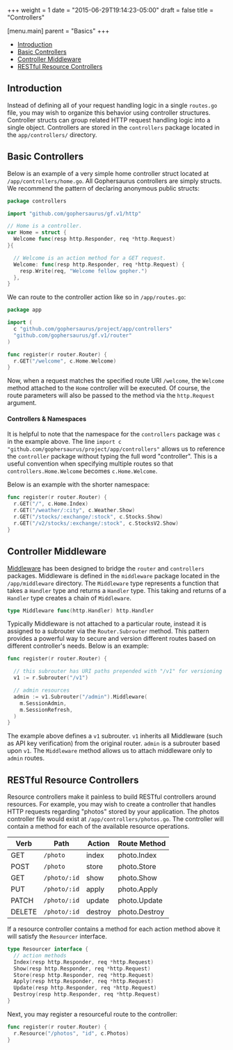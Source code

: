 +++
weight = 1
date = "2015-06-29T19:14:23-05:00"
draft = false
title = "Controllers"

[menu.main]
parent = "Basics"
+++

- [Introduction](#introduction)
- [Basic Controllers](#basic-controllers)
- [Controller Middleware](#controller-middleware)
- [RESTful Resource Controllers](#restful-resource-controllers)

<a name="introduction"></a>
## Introduction

Instead of defining all of your request handling logic in a single `routes.go` file, you may wish to organize this behavior using controller structures.
Controller structs can group related HTTP request handling logic into a single object.
Controllers are stored in the `controllers` package located in the `app/controllers/` directory.

<a name="basic-controllers"></a>
## Basic Controllers

Below is an example of a very simple home controller struct located at `/app/controllers/home.go`.
All Gophersaurus controllers are simply structs.
We recommend the pattern of declaring anonymous public structs:

```go
package controllers

import "github.com/gophersaurus/gf.v1/http"

// Home is a controller.
var Home = struct {
  Welcome func(resp http.Responder, req *http.Request)
}{

  // Welcome is an action method for a GET request.
  Welcome: func(resp http.Responder, req *http.Request) {
    resp.Write(req, "Welcome fellow gopher.")
  },
}
```

We can route to the controller action like so in `/app/routes.go`:

```go
package app

import (
  c "github.com/gophersaurus/project/app/controllers"
  "github.com/gophersaurus/gf.v1/router"
)

func register(r router.Router) {
  r.GET("/welcome", c.Home.Welcome)
}
```
Now, when a request matches the specified route URI `/welcome`, the `Welcome` method attached to the `Home` controller will be executed.
Of course, the route parameters will also be passed to the method via the `http.Request` argument.

#### Controllers & Namespaces

It is helpful to note that the namespace for the `controllers` package was `c` in the example above.
The line `import c "github.com/gophersaurus/project/app/controllers"` allows us to reference the `controller` package without typing the full word "controller".
This is a useful convention when specifying multiple routes so that `controllers.Home.Welcome` becomes `c.Home.Welcome`.

Below is an example with the shorter namespace:
```go
func register(r router.Router) {
  r.GET("/", c.Home.Index)
  r.GET("/weather/:city", c.Weather.Show)
  r.GET("/stocks/:exchange/:stock", c.Stocks.Show)
  r.GET("/v2/stocks/:exchange/:stock", c.StocksV2.Show)
}
```

<a name="controller-middleware"></a>
## Controller Middleware

[Middleware](https://godoc.org/github.com/gophersaurus/gf.v1/router#Middleware) has been designed to bridge the `router` and `controllers` packages.
Middleware is defined in the `middleware` package located in the `/app/middleware` directory.
The `Middleware` type represents a function that takes a `Handler` type and returns a `Handler` type.
This taking and returns of a `Handler` type creates a chain of `Middleware`.
```go
type Middleware func(http.Handler) http.Handler
```

Typically Middleware is not attached to a particular route, instead it is assigned to a subrouter via the `Router.Subrouter` method.
This pattern provides a powerful way to secure and version different routes based on different controller's needs. Below is an example:

```go
func register(r router.Router) {

  // this subrouter has URI paths prepended with "/v1" for versioning
  v1 := r.Subrouter("/v1")

  // admin resources
  admin := v1.Subrouter("/admin").Middleware(
    m.SessionAdmin,
    m.SessionRefresh,
  )
}
```

The example above defines a `v1` subrouter.
`v1` inherits all Middleware (such as API key verification) from the original router.
`admin` is a subrouter based upon `v1`.
The `Middleware` method allows us to attach middleware only to `admin` routes.

<a name="restful-resource-controllers"></a>
## RESTful Resource Controllers

Resource controllers make it painless to build RESTful controllers around resources. For example, you may wish to create a controller that handles HTTP requests regarding "photos" stored by your application.
The photos controller file would exist at `/app/controllers/photos.go`.
The controller will contain a method for each of the available resource operations.

Verb      | Path                  | Action       | Route Method
----------|-----------------------|--------------|---------------------
GET       | `/photo`              | index        | photo.Index
POST      | `/photo`              | store        | photo.Store
GET       | `/photo/:id`          | show         | photo.Show
PUT       | `/photo/:id`          | apply        | photo.Apply
PATCH     | `/photo/:id`          | update       | photo.Update
DELETE    | `/photo/:id`          | destroy      | photo.Destroy

If a resource controller contains a method for each action method above it will satisfy the `Resourcer` interface.

```go
type Resourcer interface {
  // action methods
  Index(resp http.Responder, req *http.Request)
  Show(resp http.Responder, req *http.Request)
  Store(resp http.Responder, req *http.Request)
  Apply(resp http.Responder, req *http.Request)
  Update(resp http.Responder, req *http.Request)
  Destroy(resp http.Responder, req *http.Request)
}
```

Next, you may register a resourceful route to the controller:

```go
func register(r router.Router) {
  r.Resource("/photos", "id", c.Photos)
}
```
